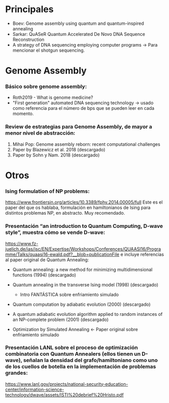 # Principales

- Boev: Genome assembly using quantum and quantum-inspired annealing
- Sarkar: QuASeR Quantum Accelerated De Novo DNA Sequence Reconstruction
- A strategy of DNA sequencing employing computer programs -> Para mencionar el shotgun sequencing.


# Genome Assembly

### Básico sobre genome assembly:
- Roth2019 - What is genome medicine?
- "First generation" automated DNA sequencing technology -> usado como referencia para el número de bps que se pueden leer en cada momento.

### Review de estrategias para Genome Assembly, de mayor a menor nivel de abstracción: 
1) Mihai Pop: Genome assembly reborn: recent computational challenges
2) Paper by Blazewicz et al. 2018 (descargado)
3) Paper by Sohn y Nam. 2018 (descargado)


# Otros

### Ising formulation of NP problems:
https://www.frontiersin.org/articles/10.3389/fphy.2014.00005/full
Este es el paper del que os hablaba, formulación en hamiltonianos de Ising para distintos problemas NP, en abstracto. Muy recomendado. 


### Presentación “an introduction to Quantum Computing, D-wave style”, muestra cómo se vende D-wave:
https://www.fz-juelich.de/ias/jsc/EN/Expertise/Workshops/Conferences/QUAASI16/Programme/Talks/quaasi16-ewald.pdf?__blob=publicationFile
e incluye referencias al paper original de Quantum Annealing: 


- Quantum annealing: a new method for minimizing multidimensional functions (1994) (descargado)

- Quantum annealing in the transverse Ising model (1998) (descargado)
	* Intro FANTÁSTICA sobre enfriamiento simulado

-  Quantum computation by adiabatic evolution (2000) (descargado)

- A quantum adiabatic evolution algorithm applied to random instances of an NP-complete problem (2001) (descargado)


- Optimization by Simulated Annealing <- Paper original sobre enfriamiento simulado


### Presentación LANL sobre el proceso de optimización combinatoria con Quantum Annealers (ellos tienen un D-wave), señalan la densidad del grafo/hamiltoniano como uno de los cuellos de botella en la implementación de problemas grandes:  
https://www.lanl.gov/projects/national-security-education-center/information-science-technology/dwave/assets/ISTI%20debrief%20Hristo.pdf
